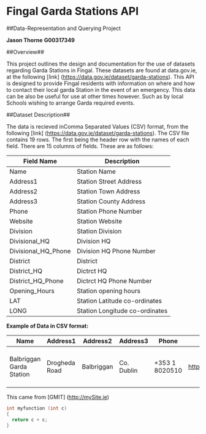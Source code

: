 # Fingal Garda Stations API


##Data-Representation and Querying Project


**Jason Thorne**
**G00317349**


##Overview##

This project outlines the design and documentation for the use of datasets regarding Garda Stations in Fingal.
These datasets are found at data.gov.ie, at the following [link] (https://data.gov.ie/dataset/garda-stations).
This API is designed to provide Fingal residents with information on where and how to contact their local garda Station in the event of an emergency. This data can be also be useful for use at other times however. Such as by local Schools wishing to arrange Garda required events.  


##Dataset Description##

The data is recieved inComma Separated Values (CSV) format, from the following [link] (https://data.gov.ie/dataset/garda-stations).
The CSV file contains 19 rows. The first being the header row with the names of each field.
There are 15 columns of fields. These are as follows: 


Field Name | Description 
-----------|------------
Name|Station Name
Address1|Station Street Address
Address2|Station Town Address
Address3|Station County Address
Phone|Station Phone Number
Website|Station Website
Division|Station Division
Divisional_HQ|Division HQ
Divisional_HQ_Phone|Division HQ Phone Number
District|District
District_HQ|Dictrct HQ
District_HQ_Phone|Dictrct HQ Phone Number
Opening_Hours|Station opening hours
LAT|Station Latitude co-ordinates
LONG|Station Longitude co-ordinates
 
 
 

**Example of Data in CSV format:**


Name|Address1|Address2|Address3|Phone|Website|Division|Divisional_HQ|Divisional_HQ_Phone|District|District_HQ|District_HQ_Phone|Opening_Hours|LAT|LONG
-----------|------------|------------|------------|------------|------------|------------|------------|------------|------------|------------|------------|------------|------------|------------
Balbriggan Garda Station|Drogheda Road|Balbriggan|Co. Dublin|+353 1 8020510|http://www.garda.ie/Stations/Default.aspx|Dublin Metropolitan Region Northern Division|Ballymun|+353 1 6664493|Balbriggan|Balbriggan|+353 1 8020510|Open 24hrs |53.61437815|-6.191052919





This came from [GMIT] (http://mySite.ie)


```c
int myfunction (int c)
{
  return c + c;
}
```
